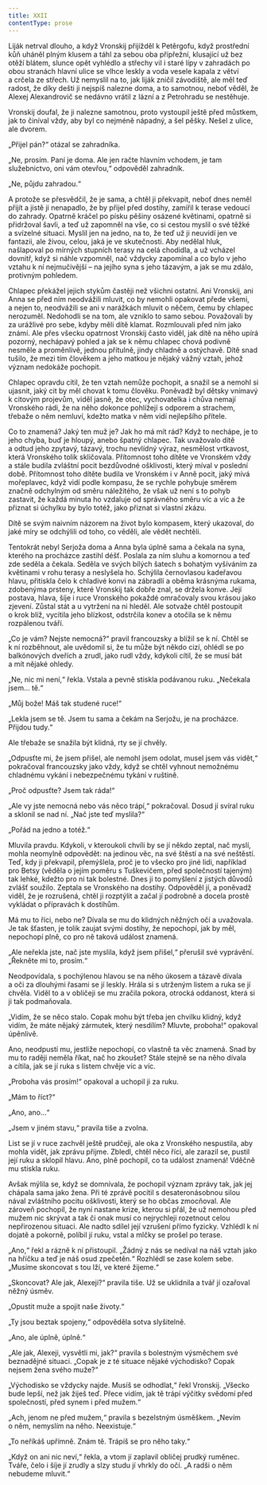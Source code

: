```yaml
---
title: XXII
contentType: prose
---
```


<section>

Liják netrval dlouho, a když Vronskij přijížděl k Petěrgofu, když prostřední kůň uháněl plným klusem a táhl za sebou oba přípřežní, klusající už bez otěží blátem, slunce opět vyhlédlo a střechy vil i staré lípy v zahradách po obou stranách hlavní ulice se vlhce leskly a voda vesele kapala z větví a crčela ze střech. Už nemyslil na to, jak liják zničil závodiště, ale měl teď radost, že díky dešti ji nejspíš nalezne doma, a to samotnou, neboť věděl, že Alexej Alexandrovič se nedávno vrátil z lázní a z Petrohradu se nestěhuje.

Vronskij doufal, že ji nalezne samotnou, proto vystoupil ještě před můstkem, jak to činíval vždy, aby byl co nejméně nápadný, a šel pěšky. Nešel z ulice, ale dvorem.

„Přijel pán?“ otázal se zahradníka.

„Ne, prosím. Paní je doma. Ale jen račte hlavním vchodem, je tam služebnictvo, oni vám otevřou,“ odpověděl zahradník.

„Ne, půjdu zahradou.“

A protože se přesvědčil, že je sama, a chtěl ji překvapit, neboť dnes neměl přijít a jistě ji nenapadlo, že by přijel před dostihy, zamířil k terase vedoucí do zahrady. Opatrně kráčel po písku pěšiny osázené květinami, opatrně si přidržoval šavli, a teď už zapomněl na vše, co si cestou myslil o své těžké a svízelné situaci. Myslil jen na jedno, na to, že teď už ji neuvidí jen ve fantazii, ale živou, celou, jaká je ve skutečnosti. Aby nedělal hluk, našlapoval po mírných stupních terasy na celá chodidla, a už vcházel dovnitř, když si náhle vzpomněl, nač vždycky zapomínal a co bylo v jeho vztahu k ní nejmučivější – na jejího syna s jeho tázavým, a jak se mu zdálo, protivným pohledem.

Chlapec překážel jejich stykům častěji než všichni ostatní. Ani Vronskij, ani Anna se před ním neodvážili mluvit, co by nemohli opakovat přede všemi, a nejen to, neodvážili se ani v narážkách mluvit o něčem, čemu by chlapec nerozuměl. Nedohodli se na tom, ale vzniklo to samo sebou. Považovali by za urážlivé pro sebe, kdyby měli dítě klamat. Rozmlouvali před ním jako známí. Ale přes všecku opatrnost Vronskij často viděl, jak dítě na něho upírá pozorný, nechápavý pohled a jak se k němu chlapec chová podivně nesměle a proměnlivě, jednou přítulně, jindy chladně a ostýchavě. Dítě snad tušilo, že mezi tím člověkem a jeho matkou je nějaký vážný vztah, jehož význam nedokáže pochopit.

Chlapec opravdu cítil, že ten vztah nemůže pochopit, a snažil se a nemohl si ujasnit, jaký cit by měl chovat k tomu člověku. Poněvadž byl dětsky vnímavý k citovým projevům, viděl jasně, že otec, vychovatelka i chůva nemají Vronského rádi, že na něho dokonce pohlížejí s odporem a strachem, třebaže o něm nemluví, kdežto matka v něm vidí nejlepšího přítele.

Co to znamená? Jaký ten muž je? Jak ho má mít rád? Když to nechápe, je to jeho chyba, buď je hloupý, anebo špatný chlapec. Tak uvažovalo dítě a odtud jeho zpytavý, tázavý, trochu nevlídný výraz, nesmělost vrtkavost, která Vronského tolik skličovala. Přítomnost toho dítěte ve Vronském vždy a stále budila zvláštní pocit bezdůvodné ošklivosti, který míval v poslední době. Přítomnost toho dítěte budila ve Vronském i v Anně pocit, jaký mívá mořeplavec, když vidí podle kompasu, že se rychle pohybuje směrem značně odchylným od směru náležitého, že však už není s to pohyb zastavit, že každá minuta ho vzdaluje od správného směru víc a víc a že přiznat si úchylku by bylo totéž, jako přiznat si vlastní zkázu.

Dítě se svým naivním názorem na život bylo kompasem, který ukazoval, do jaké míry se odchýlili od toho, co věděli, ale vědět nechtěli.

Tentokrát nebyl Serjoža doma a Anna byla úplně sama a čekala na syna, kterého na procházce zastihl déšť. Poslala za ním sluhu a komornou a teď zde seděla a čekala. Seděla ve svých bílých šatech s bohatým vyšíváním za květinami v rohu terasy a neslyšela ho. Schýlila černovlasou kadeřavou hlavu, přitiskla čelo k chladivé konvi na zábradlí a oběma krásnýma rukama, zdobenýma prsteny, které Vronskij tak dobře znal, se držela konve. Její postava, hlava, šíje i ruce Vronského pokaždé omračovaly svou krásou jako zjevení. Zůstal stát a u vytržení na ni hleděl. Ale sotvaže chtěl postoupit o krok blíž, vycítila jeho blízkost, odstrčila konev a otočila se k němu rozpálenou tváří.

„Co je vám? Nejste nemocná?“ pravil francouzsky a blížil se k ní. Chtěl se k ní rozběhnout, ale uvědomil si, že tu může být někdo cizí, ohlédl se po balkónových dveřích a zrudl, jako rudl vždy, kdykoli cítil, že se musí bát a mít nějaké ohledy.

„Ne, nic mi není,“ řekla. Vstala a pevně stiskla podávanou ruku. „Nečekala jsem… tě.“

„Můj bože! Máš tak studené ruce!“

„Lekla jsem se tě. Jsem tu sama a čekám na Serjožu, je na procházce. Přijdou tudy.“

Ale třebaže se snažila být klidná, rty se jí chvěly.

„Odpusťte mi, že jsem přišel, ale nemohl jsem odolat, musel jsem vás vidět,“ pokračoval francouzsky jako vždy, když se chtěl vyhnout nemožnému chladnému vykání i nebezpečnému tykání v ruštině.

„Proč odpusťte? Jsem tak ráda!“

„Ale vy jste nemocná nebo vás něco trápí,“ pokračoval. Dosud jí svíral ruku a sklonil se nad ní. „Nač jste teď myslila?“

„Pořád na jedno a totéž.“

Mluvila pravdu. Kdykoli, v kteroukoli chvíli by se jí někdo zeptal, nač myslí, mohla neomylně odpovědět: na jedinou věc, na své štěstí a na své neštěstí. Teď, kdy ji překvapil, přemýšlela, proč je to všecko pro jiné lidi, například pro Betsy (věděla o jejím poměru s Tuškevičem, před společností tajeným) tak lehké, kdežto pro ni tak bolestné. Dnes ji to pomyšlení z jistých důvodů zvlášť soužilo. Zeptala se Vronského na dostihy. Odpověděl jí, a poněvadž viděl, že je rozrušená, chtěl ji rozptýlit a začal jí podrobně a docela prostě vykládat o přípravách k dostihům.

Má mu to říci, nebo ne? Dívala se mu do klidných něžných očí a uvažovala. Je tak šťasten, je tolik zaujat svými dostihy, že nepochopí, jak by měl, nepochopí plně, co pro ně taková událost znamená.

„Ale neřekla jste, nač jste myslila, když jsem přišel,“ přerušil své vyprávění. „Řekněte mi to, prosím.“

Neodpovídala, s pochýlenou hlavou se na něho úkosem a tázavě dívala a oči za dlouhými řasami se jí leskly. Hrála si s utrženým listem a ruka se jí chvěla. Viděl to a v obličeji se mu zračila pokora, otrocká oddanost, která si ji tak podmaňovala.

„Vidím, že se něco stalo. Copak mohu být třeba jen chvilku klidný, když vidím, že máte nějaký zármutek, který nesdílím? Mluvte, proboha!“ opakoval úpěnlivě.

Ano, neodpustí mu, jestliže nepochopí, co vlastně ta věc znamená. Snad by mu to raději neměla říkat, nač ho zkoušet? Stále stejně se na něho dívala a cítila, jak se jí ruka s listem chvěje víc a víc.

„Proboha vás prosím!“ opakoval a uchopil ji za ruku.

„Mám to říct?“

„Ano, ano…“

„Jsem v jiném stavu,“ pravila tiše a zvolna.

List se jí v ruce zachvěl ještě prudčeji, ale oka z Vronského nespustila, aby mohla vidět, jak zprávu přijme. Zbledl, chtěl něco říci, ale zarazil se, pustil její ruku a sklopil hlavu. Ano, plně pochopil, co ta událost znamená! Vděčně mu stiskla ruku.

Avšak mýlila se, když se domnívala, že pochopil význam zprávy tak, jak jej chápala sama jako žena. Při té zprávě pocítil s desateronásobnou silou nával zvláštního pocitu ošklivosti, který se ho občas zmocňoval. Ale zároveň pochopil, že nyní nastane krize, kterou si přál, že už nemohou před mužem nic skrývat a tak či onak musí co nejrychleji rozetnout celou nepřirozenou situaci. Ale nadto sdílel její vzrušení přímo fyzicky. Vzhlédl k ní dojatě a pokorně, políbil jí ruku, vstal a mlčky se prošel po terase.

„Ano,“ řekl a rázně k ní přistoupil. „Žádný z nás se nedíval na náš vztah jako na hříčku a teď je náš osud zpečetěn.“ Rozhlédl se zase kolem sebe. „Musíme skoncovat s tou lží, ve které žijeme.“

„Skoncovat? Ale jak, Alexeji?“ pravila tiše. Už se uklidnila a tvář jí ozařoval něžný úsměv.

„Opustit muže a spojit naše životy.“

„Ty jsou beztak spojeny,“ odpověděla sotva slyšitelně.

„Ano, ale úplně, úplně.“

„Ale jak, Alexeji, vysvětli mi, jak?“ pravila s bolestným výsměchem své beznadějné situaci. „Copak je z té situace nějaké východisko? Copak nejsem žena svého muže?“

„Východisko se vždycky najde. Musíš se odhodlat,“ řekl Vronskij. „Všecko bude lepší, než jak žiješ teď. Přece vidím, jak tě trápí výčitky svědomí před společností, před synem i před mužem.“

„Ach, jenom ne před mužem,“ pravila s bezelstným úsměškem. „Nevím o něm, nemyslím na něho. Neexistuje.“

„To neříkáš upřímně. Znám tě. Trápíš se pro něho taky.“

„Když on ani nic neví,“ řekla, a vtom jí zaplavil obličej prudký ruměnec. Tváře, čelo i šíje jí zrudly a slzy studu jí vhrkly do očí. „A radši o něm nebudeme mluvit.“

</section>

